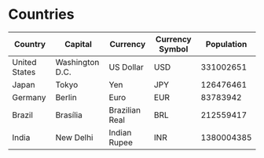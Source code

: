 # Countries
| __Country__ | __Capital__ | __Currency__ | __Currency__ __Symbol__ | __Population__|
|---------|---------|----------|-----------------|-----------|
|United States | Washington D.C. | US Dollar | USD | 331002651|
Japan | Tokyo | Yen | JPY | 126476461
Germany | Berlin | Euro | EUR | 83783942
Brazil | Brasília | Brazilian Real | BRL | 212559417
India | New Delhi | Indian Rupee | INR | 1380004385
